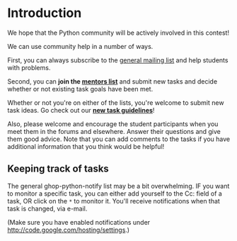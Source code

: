 # Introduction #

We hope that the Python community will be actively involved in this contest!

We can use community help in a number of ways.

First, you can always subscribe to the [general mailing list](http://groups.google.com/group/ghop-python) and help students with problems.

Second, you can **join the [mentors list](http://groups.google.com/group/ghop-python-mentors)** and submit new tasks and decide whether or not existing task goals have been met.

Whether or not you're on either of the lists, you're welcome to submit new task ideas.  Go check out our **[new task guidelines](NewTaskGuidelines.md)**!

Also, please welcome and encourage the student participants when you meet them in
the forums and  elsewhere. Answer their questions and give them good advice.  Note that you can add comments to the tasks if you have additional information that you think would be helpful!

## Keeping track of tasks ##

The general ghop-python-notify list may be a bit overwhelming.  IF you want to monitor a specific task, you can either add yourself to the Cc: field of a task, OR click on the `*` to monitor it.  You'll receive notifications when that task is changed, via e-mail.

(Make sure you have enabled notifications under http://code.google.com/hosting/settings.)